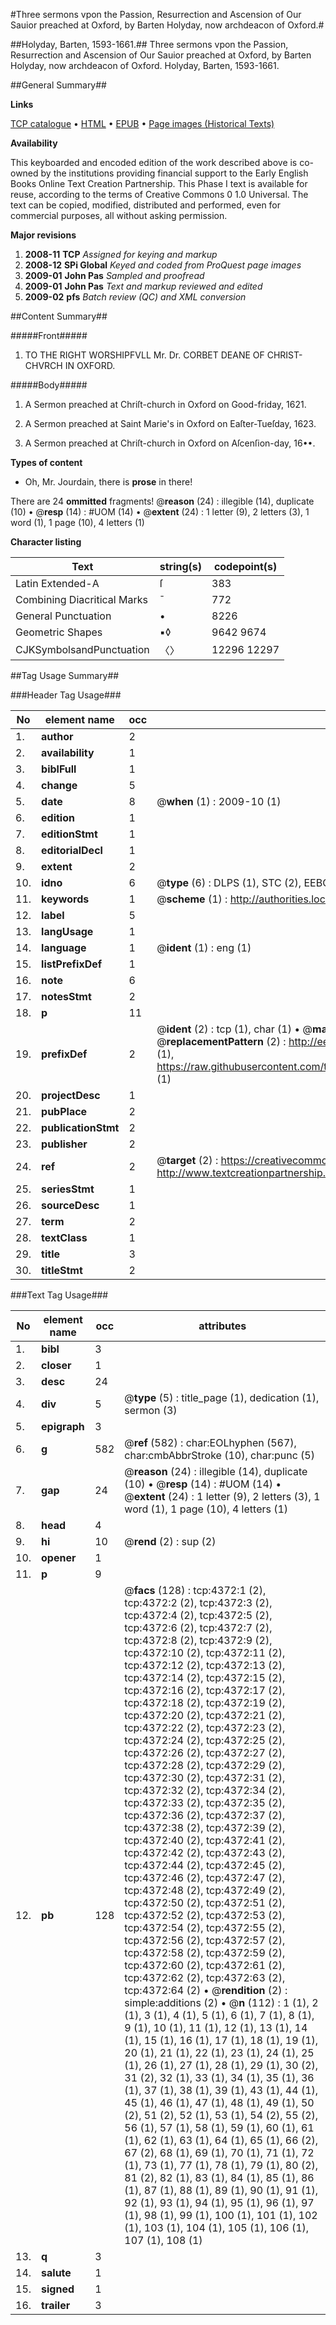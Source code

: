 #Three sermons vpon the Passion, Resurrection and Ascension of Our Sauior preached at Oxford, by Barten Holyday, now archdeacon of Oxford.#

##Holyday, Barten, 1593-1661.##
Three sermons vpon the Passion, Resurrection and Ascension of Our Sauior preached at Oxford, by Barten Holyday, now archdeacon of Oxford.
Holyday, Barten, 1593-1661.

##General Summary##

**Links**

[TCP catalogue](http://www.ota.ox.ac.uk/tcp/)  • 
[HTML](http://tei.it.ox.ac.uk/tcp/Texts-HTML/free/A03/A03497.html)  • 
[EPUB](http://tei.it.ox.ac.uk/tcp/Texts-EPUB/free/A03/A03497.epub) • 
[Page images (Historical Texts)](https://data.historicaltexts.jisc.ac.uk/view?pubId=eebo-99839911e&pageId=eebo-99839911e-4372-1)

**Availability**

This keyboarded and encoded edition of the
	       work described above is co-owned by the institutions
	       providing financial support to the Early English Books
	       Online Text Creation Partnership. This Phase I text is
	       available for reuse, according to the terms of Creative
	       Commons 0 1.0 Universal. The text can be copied,
	       modified, distributed and performed, even for
	       commercial purposes, all without asking permission.

**Major revisions**

1. __2008-11__ __TCP__ *Assigned for keying and markup*
1. __2008-12__ __SPi Global__ *Keyed and coded from ProQuest page images*
1. __2009-01__ __John Pas__ *Sampled and proofread*
1. __2009-01__ __John Pas__ *Text and markup reviewed and edited*
1. __2009-02__ __pfs__ *Batch review (QC) and XML conversion*

##Content Summary##

#####Front#####

1. TO THE RIGHT WORSHIPFVLL Mr. Dr. CORBET DEANE OF CHRIST-CHVRCH IN OXFORD.

#####Body#####

1. A Sermon preached at Chriſt-church in Oxford on Good-friday, 1621.

1. A Sermon preached at Saint Marie's in Oxford on Eaſter-Tueſday, 1623.

1. A Sermon preached at Chriſt-church in Oxford on Aſcenſion-day, 16••.

**Types of content**

  * Oh, Mr. Jourdain, there is **prose** in there!

There are 24 **ommitted** fragments! 
 @__reason__ (24) : illegible (14), duplicate (10)  •  @__resp__ (14) : #UOM (14)  •  @__extent__ (24) : 1 letter (9), 2 letters (3), 1 word (1), 1 page (10), 4 letters (1)

**Character listing**


|Text|string(s)|codepoint(s)|
|---|---|---|
|Latin Extended-A|ſ|383|
|Combining             Diacritical Marks|̄|772|
|General Punctuation|•|8226|
|Geometric Shapes|▪◊|9642 9674|
|CJKSymbolsandPunctuation|〈〉|12296 12297|

##Tag Usage Summary##

###Header Tag Usage###

|No|element name|occ|attributes|
|---|---|---|---|
|1.|__author__|2||
|2.|__availability__|1||
|3.|__biblFull__|1||
|4.|__change__|5||
|5.|__date__|8| @__when__ (1) : 2009-10 (1)|
|6.|__edition__|1||
|7.|__editionStmt__|1||
|8.|__editorialDecl__|1||
|9.|__extent__|2||
|10.|__idno__|6| @__type__ (6) : DLPS (1), STC (2), EEBO-CITATION (1), PROQUEST (1), VID (1)|
|11.|__keywords__|1| @__scheme__ (1) : http://authorities.loc.gov/ (1)|
|12.|__label__|5||
|13.|__langUsage__|1||
|14.|__language__|1| @__ident__ (1) : eng (1)|
|15.|__listPrefixDef__|1||
|16.|__note__|6||
|17.|__notesStmt__|2||
|18.|__p__|11||
|19.|__prefixDef__|2| @__ident__ (2) : tcp (1), char (1)  •  @__matchPattern__ (2) : ([0-9\-]+):([0-9IVX]+) (1), (.+) (1)  •  @__replacementPattern__ (2) : http://eebo.chadwyck.com/downloadtiff?vid=$1&page=$2 (1), https://raw.githubusercontent.com/textcreationpartnership/Texts/master/tcpchars.xml#$1 (1)|
|20.|__projectDesc__|1||
|21.|__pubPlace__|2||
|22.|__publicationStmt__|2||
|23.|__publisher__|2||
|24.|__ref__|2| @__target__ (2) : https://creativecommons.org/publicdomain/zero/1.0/ (1), http://www.textcreationpartnership.org/docs/. (1)|
|25.|__seriesStmt__|1||
|26.|__sourceDesc__|1||
|27.|__term__|2||
|28.|__textClass__|1||
|29.|__title__|3||
|30.|__titleStmt__|2||


###Text Tag Usage###

|No|element name|occ|attributes|
|---|---|---|---|
|1.|__bibl__|3||
|2.|__closer__|1||
|3.|__desc__|24||
|4.|__div__|5| @__type__ (5) : title_page (1), dedication (1), sermon (3)|
|5.|__epigraph__|3||
|6.|__g__|582| @__ref__ (582) : char:EOLhyphen (567), char:cmbAbbrStroke (10), char:punc (5)|
|7.|__gap__|24| @__reason__ (24) : illegible (14), duplicate (10)  •  @__resp__ (14) : #UOM (14)  •  @__extent__ (24) : 1 letter (9), 2 letters (3), 1 word (1), 1 page (10), 4 letters (1)|
|8.|__head__|4||
|9.|__hi__|10| @__rend__ (2) : sup (2)|
|10.|__opener__|1||
|11.|__p__|9||
|12.|__pb__|128| @__facs__ (128) : tcp:4372:1 (2), tcp:4372:2 (2), tcp:4372:3 (2), tcp:4372:4 (2), tcp:4372:5 (2), tcp:4372:6 (2), tcp:4372:7 (2), tcp:4372:8 (2), tcp:4372:9 (2), tcp:4372:10 (2), tcp:4372:11 (2), tcp:4372:12 (2), tcp:4372:13 (2), tcp:4372:14 (2), tcp:4372:15 (2), tcp:4372:16 (2), tcp:4372:17 (2), tcp:4372:18 (2), tcp:4372:19 (2), tcp:4372:20 (2), tcp:4372:21 (2), tcp:4372:22 (2), tcp:4372:23 (2), tcp:4372:24 (2), tcp:4372:25 (2), tcp:4372:26 (2), tcp:4372:27 (2), tcp:4372:28 (2), tcp:4372:29 (2), tcp:4372:30 (2), tcp:4372:31 (2), tcp:4372:32 (2), tcp:4372:34 (2), tcp:4372:33 (2), tcp:4372:35 (2), tcp:4372:36 (2), tcp:4372:37 (2), tcp:4372:38 (2), tcp:4372:39 (2), tcp:4372:40 (2), tcp:4372:41 (2), tcp:4372:42 (2), tcp:4372:43 (2), tcp:4372:44 (2), tcp:4372:45 (2), tcp:4372:46 (2), tcp:4372:47 (2), tcp:4372:48 (2), tcp:4372:49 (2), tcp:4372:50 (2), tcp:4372:51 (2), tcp:4372:52 (2), tcp:4372:53 (2), tcp:4372:54 (2), tcp:4372:55 (2), tcp:4372:56 (2), tcp:4372:57 (2), tcp:4372:58 (2), tcp:4372:59 (2), tcp:4372:60 (2), tcp:4372:61 (2), tcp:4372:62 (2), tcp:4372:63 (2), tcp:4372:64 (2)  •  @__rendition__ (2) : simple:additions (2)  •  @__n__ (112) : 1 (1), 2 (1), 3 (1), 4 (1), 5 (1), 6 (1), 7 (1), 8 (1), 9 (1), 10 (1), 11 (1), 12 (1), 13 (1), 14 (1), 15 (1), 16 (1), 17 (1), 18 (1), 19 (1), 20 (1), 21 (1), 22 (1), 23 (1), 24 (1), 25 (1), 26 (1), 27 (1), 28 (1), 29 (1), 30 (2), 31 (2), 32 (1), 33 (1), 34 (1), 35 (1), 36 (1), 37 (1), 38 (1), 39 (1), 43 (1), 44 (1), 45 (1), 46 (1), 47 (1), 48 (1), 49 (1), 50 (2), 51 (2), 52 (1), 53 (1), 54 (2), 55 (2), 56 (1), 57 (1), 58 (1), 59 (1), 60 (1), 61 (1), 62 (1), 63 (1), 64 (1), 65 (1), 66 (2), 67 (2), 68 (1), 69 (1), 70 (1), 71 (1), 72 (1), 73 (1), 77 (1), 78 (1), 79 (1), 80 (2), 81 (2), 82 (1), 83 (1), 84 (1), 85 (1), 86 (1), 87 (1), 88 (1), 89 (1), 90 (1), 91 (1), 92 (1), 93 (1), 94 (1), 95 (1), 96 (1), 97 (1), 98 (1), 99 (1), 100 (1), 101 (1), 102 (1), 103 (1), 104 (1), 105 (1), 106 (1), 107 (1), 108 (1)|
|13.|__q__|3||
|14.|__salute__|1||
|15.|__signed__|1||
|16.|__trailer__|3||
